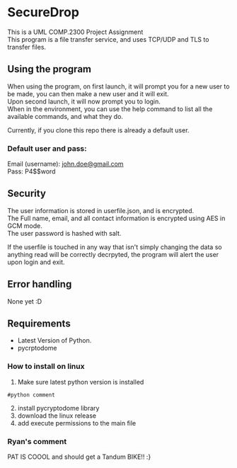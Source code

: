 # SecureDrop
This is a UML COMP.2300 Project Assignment<br>This program is a file transfer service, and uses TCP/UDP and TLS to transfer files.

## Using the program
When using the program, on first launch, it will prompt you for a new user to be made, you can then make a new user and it will exit.<br>Upon second launch, it will now prompt you to login.<br>When in the environment, you can use the help command to list all the available commands, and what they do.

Currently, if you clone this repo there is already a default user.<br>
### Default user and pass:
Email (username): john.doe@gmail.com<br>Pass: P4$$word


## Security
The user information is stored in userfile.json, and is encrypted.<br>The Full name, email, and all contact information is encrypted using AES in GCM mode.<br>The user password is hashed with salt.

If the userfile is touched in any way that isn't simply changing the data so anything read will be correctly decrpyted, the program will alert the user upon login and exit.


## Error handling
None yet :D




## Requirements
- Latest Version of Python.
- pycrptodome

### How to install on linux
1) Make sure latest python version is installed

`#python comment`

2) install pycryptodome library
3) download the linux release
4) add execute permissions to the main file


### Ryan's comment
PAT IS COOOL and should get a Tandum BIKE!! :}